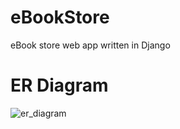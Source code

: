 # eBookStore
eBook store web app written in Django 

# ER Diagram
![er_diagram](https://user-images.githubusercontent.com/80110634/185980496-433d7c03-366c-48bc-86e2-371d57cf2245.png)
